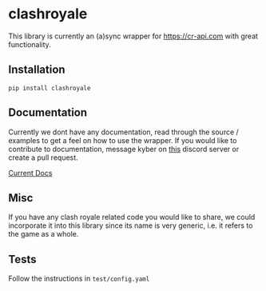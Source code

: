 # clashroyale
This library is currently an (a)sync wrapper for https://cr-api.com with great functionality.

## Installation
```
pip install clashroyale
```

## Documentation
Currently we dont have any documentation, read through the source / examples to get a feel on how to use the wrapper. If you would like to contribute to documentation, message kyber on [this](https://discord.gg/nBd7cp6) discord server or create a pull request.

[Current Docs](https://github.com/cgrok/clashroyale/issues/1)

## Misc

If you have any clash royale related code you would like to share, we could incorporate it into this library since its name is very generic, i.e. it refers to the game as a whole.

## Tests
Follow the instructions in `test/config.yaml`
